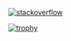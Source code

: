[![stackoverflow](https://stackoverflow.com/users/flair/1160754.png)](https://stackoverflow.com/users/1160754/arnold-daniels)

[![trophy](https://github-profile-trophy.vercel.app/?username=jasny)](https://github.com/ryo-ma/github-profile-trophy)

